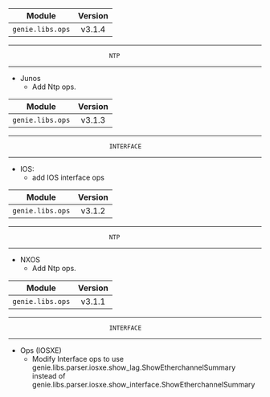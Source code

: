 | Module                  | Version       |
| ------------------------|:-------------:|
| ``genie.libs.ops``      |     v3.1.4    |

--------------------------------------------------------------------------------
                                NTP
--------------------------------------------------------------------------------
* Junos
    * Add Ntp ops.


| Module                  | Version       |
| ------------------------|:-------------:|
| ``genie.libs.ops``      |     v3.1.3    |

--------------------------------------------------------------------------------
                                INTERFACE
--------------------------------------------------------------------------------

* IOS:
    * add IOS interface ops


| Module                  | Version       |
| ------------------------|:-------------:|
| ``genie.libs.ops``      |     v3.1.2    |

--------------------------------------------------------------------------------
                                NTP
--------------------------------------------------------------------------------
* NXOS
    * Add Ntp ops.


| Module                  | Version       |
| ------------------------|:-------------:|
| ``genie.libs.ops``      |     v3.1.1    |

--------------------------------------------------------------------------------
                                INTERFACE
--------------------------------------------------------------------------------
* Ops (IOSXE)
    * Modify Interface ops to use genie.libs.parser.iosxe.show_lag.ShowEtherchannelSummary
      instead of genie.libs.parser.iosxe.show_interface.ShowEtherchannelSummary
